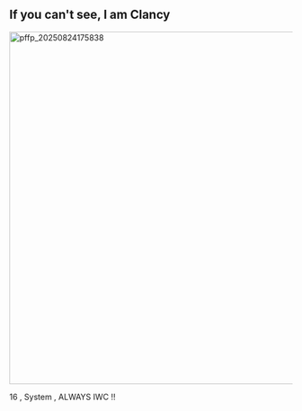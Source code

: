 ## If you can't see, I am Clancy


<img width="627" height="627" alt="pffp_20250824175838" src="https://github.com/user-attachments/assets/79fa5f76-3e61-46d8-84cf-39514a147230" />


16 , System , ALWAYS IWC !!
